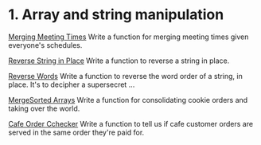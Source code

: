 # 1. Array and string manipulation

[Merging Meeting Times](https://github.com/sandix34/Interview-Cake/tree/master/Merging-meeting-time)
Write a function for merging meeting times given everyone's schedules.

[Reverse String in Place](https://github.com/sandix34/Interview-Cake/tree/master/Reverse-string-in-place)
Write a function to reverse a string in place.

[Reverse Words](https://github.com/sandix34/Interview-Cake/tree/master/Reverse-words) Write a function to reverse the word order of a string, in place. It's to decipher a supersecret ...

[MergeSorted Arrays](https://github.com/sandix34/Interview-Cake/blob/master/Merge-sorted-array/merge-sorted-array.js) Write a function for consolidating cookie orders and taking over the world.

[Cafe Order Cchecker](https://github.com/sandix34/Interview-Cake/tree/master/Cafe-order-checker) Write a function to tell us if cafe customer orders are served in the same order they're paid for.

